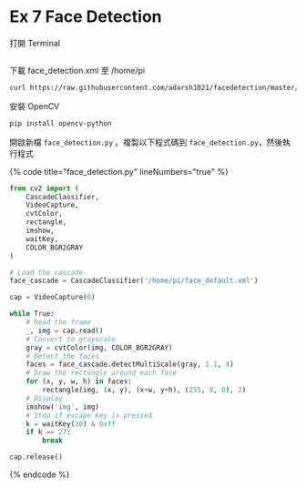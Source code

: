 # Ex 7 Face Detection

&#x20;打開 Terminal

<figure><img src="../.gitbook/assets/terminal.png" alt=""><figcaption></figcaption></figure>

下載 face\_detection.xml 至 /home/pi

```sh
curl https://raw.githubusercontent.com/adarsh1021/facedetection/master/haarcascade_frontalface_default.xml -o  /home/pi/face_default.xml
```

安裝 OpenCV

```sh
pip install opencv-python
```

開啟新檔 `face_detection.py` 。複製以下程式碼到 `face_detection.py`，然後執行程式

{% code title="face_detection.py" lineNumbers="true" %}
```python
from cv2 import (
    CascadeClassifier,
    VideoCapture,
    cvtColor,
    rectangle,
    imshow,
    waitKey,
    COLOR_BGR2GRAY
)

# Load the cascade
face_cascade = CascadeClassifier('/home/pi/face_default.xml')

cap = VideoCapture(0)

while True:
    # Read the frame
    _, img = cap.read()
    # Convert to grayscale
    gray = cvtColor(img, COLOR_BGR2GRAY)
    # Detect the faces
    faces = face_cascade.detectMultiScale(gray, 1.1, 4)
    # Draw the rectangle around each face
    for (x, y, w, h) in faces:
        rectangle(img, (x, y), (x+w, y+h), (255, 0, 0), 2)
    # Display
    imshow('img', img)
    # Stop if escape key is pressed
    k = waitKey(30) & 0xff
    if k == 27:
        break

cap.release()

```
{% endcode %}
